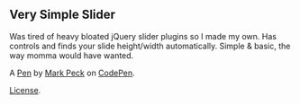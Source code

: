 Very Simple Slider
------------------
Was tired of heavy bloated jQuery slider plugins so I made my own. Has controls and finds your slide height/width automatically. Simple & basic, the way momma would have wanted.

A [Pen](http://codepen.io/doodlemarks/pen/aFcly) by [Mark Peck](http://codepen.io/doodlemarks) on [CodePen](http://codepen.io/).

[License](http://codepen.io/doodlemarks/pen/aFcly/license).
